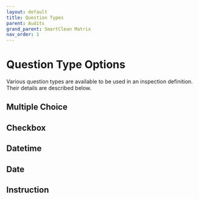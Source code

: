 ```yaml
---
layout: default
title: Question Types
parent: Audits
grand_parent: SmartClean Matrix
nav_order: 1
---
```


# Question Type Options

Various question types are available to be used in an inspection definition. Their details are described below.

## Multiple Choice

## Checkbox

## Datetime

## Date

## Instruction
